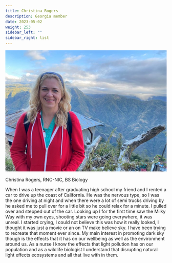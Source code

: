 ```yaml
---
title: Christina Rogers
description: Georgia member
date: 2023-05-02
weight: 253
sidebar_left: ""
sidebar_right: list
---
```

![](/images/uploads/christina3.jpg)

Christina Rogers, RNC-NIC, BS Biology 

When I was a teenager after graduating high school my friend and I rented a car to drive up the coast of California. He was the nervous type, so I was the one driving at night and when there were a lot of semi trucks driving by he asked me to pull over for a little bit so he could relax for a minute. I pulled over and stepped out of the car. Looking up I for the first time saw the Milky Way with my own eyes, shooting stars were going everywhere, it was unreal. I started crying, I could not believe this was how it really looked, I thought it was just a movie or an on TV make believe sky. I have been trying to recreate that moment ever since. My main interest in promoting dark sky though is the effects that it has on our wellbeing as well as the environment around us. As a nurse I know the effects that light pollution has on our population and as a wildlife biologist I understand that disrupting natural light effects ecosystems and all that live with in them.